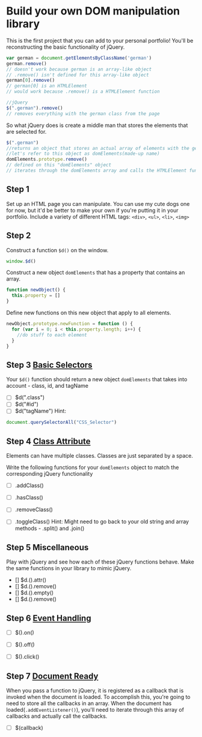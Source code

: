 # Build your own DOM manipulation library
This is the first project that you can add to your personal portfolio! You'll be reconstructing the basic functionality of jQuery.
```javascript
var german = document.getElementsByClassName('german')
german.remove()
// doesn't work because german is an array-like object
// .remove() isn't defined for this array-like object
german[0].remove()
// german[0] is an HTMLElement
// would work because .remove() is a HTMLElement function

//jQuery
$(".german").remove()
// removes everything with the german class from the page
```
So what jQuery does is create a middle man that stores the elements that are selected for.
```javascript
$(".german")
//returns an object that stores an actual array of elements with the german class
//let's refer to this object as domElements(made-up name)
domElements.prototype.remove()
// defined on this "domElements" object
// iterates through the domElements array and calls the HTMLElement function .remove() on each element in the array
```

## Step 1
Set up an HTML page you can manipulate. You can use my cute dogs one for now, but it'd be better to make your own if you're putting it in your portfolio. Include a variety of different HTML tags: `<div>`, `<ul>`, `<li>`, `<img>`

## Step 2
Construct a function `$d()` on the window.
```javascript
window.$d()
```

Construct a new object `domElements` that has a property that contains an array.
```javascript
function newObject() {
  this.property = []
}
```

Define new functions on this new object that apply to all elements.
```javascript
newObject.prototype.newFunction = function () {
  for (var i = 0; i < this.property.length; i++) {
    //do stuff to each element
  }
}
```

## Step 3 [Basic Selectors](http://api.jquery.com/category/selectors/basic-css-selectors/)
Your `$d()` function should return a new object `domElements` that takes into account - class, id, and tagName
- [ ] $d(".class")
- [ ] $d("#id")
- [ ] $d("tagName")
Hint:
```javascript
document.querySelectorAll("CSS_Selector")
```

## Step 4 [Class Attribute](http://api.jquery.com/category/manipulation/class-attribute/)
Elements can have multiple classes. Classes are just separated by a space.

Write the following functions for your `domElements` object to match the corresponding jQuery functionality
- [ ] .addClass()
- [ ] .hasClass()
- [ ] .removeClass()
- [ ] .toggleClass()
Hint: Might need to go back to your old string and array methods - .split() and .join()


## Step 5 Miscellaneous
Play with jQuery and see how each of these jQuery functions behave. Make the same functions in your library to mimic jQuery.
- [] $d.().attr()
- [] $d.().remove()
- [] $d.().empty()
- [] $d.().remove()

## Step 6 [Event Handling](https://api.jquery.com/category/events/event-handler-attachment/)
- [ ] $().on()
- [ ] $().off()
- [ ] $().click()


## Step 7 [Document Ready](https://api.jquery.com/ready/)
When you pass a function to jQuery, it is registered as a callback that is invoked when the document is loaded. To accomplish this, you're going to need to store all the callbacks in an array. When the document has loaded(`.addEventListener()`), you'll need to iterate through this array of callbacks and actually call the callbacks.
- [ ] $(callback)
